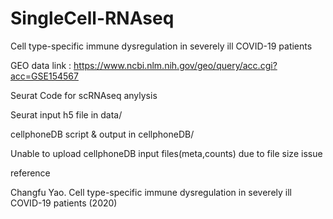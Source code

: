 # SingleCell-RNAseq

Cell type-specific immune dysregulation in severely ill COVID-19 patients

GEO data link : https://www.ncbi.nlm.nih.gov/geo/query/acc.cgi?acc=GSE154567


Seurat Code for scRNAseq anylysis

Seurat input h5 file in data/

cellphoneDB script & output in cellphoneDB/

Unable to upload cellphoneDB input files(meta,counts) due to file size issue


reference

Changfu Yao. Cell type-specific immune dysregulation in severely ill COVID-19 patients (2020) 
